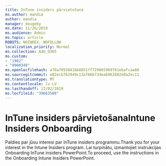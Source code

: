 ```yaml
---
title: InTune insiders pārvietošana
ms.author: mandia
author: mandia
manager: dougeby
ms.date: 11/26/2019
ms.audience: Admin
ms.topic: article
ROBOTS: NOINDEX, NOFOLLOW
localization_priority: Normal
ms.collection: Adm_O365
ms.custom:
- "1982"
- "9000348"
ms.openlocfilehash: a70a7093041bb8851ff729065969f81ebafcaa88
ms.sourcegitcommit: e02ecb762949c13af66b734eab962882e0a2ec11
ms.translationtype: MT
ms.contentlocale: lv-LV
ms.lasthandoff: 12/02/2019
ms.locfileid: "39663588"
---
```

# <a name="intune-insiders-onboarding"></a><span data-ttu-id="77117-102">InTune insiders pārvietošana</span><span class="sxs-lookup"><span data-stu-id="77117-102">Intune Insiders Onboarding</span></span>

<span data-ttu-id="77117-103">Paldies par jūsu interesi par InTune insiders programmu.</span><span class="sxs-lookup"><span data-stu-id="77117-103">Thank you for your interest in the Intune Insiders program.</span></span> <span data-ttu-id="77117-104">Lai turpinātu, izmantojiet instrukcijas Onboarding InTune insiders PowerPoint.</span><span class="sxs-lookup"><span data-stu-id="77117-104">To proceed, use the instructions in the Onboarding Intune Insiders PowerPoint.</span></span>
